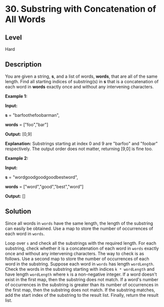 # 30. Substring with Concatenation of All Words
## Level
Hard

## Description
You are given a string, **s**, and a list of words, **words**, that are all of the same length. Find all starting indices of substring(s) in **s** that is a concatenation of each word in **words** exactly once and without any intervening characters.

**Example 1:**

**Input:**

  **s** = "barfoothefoobarman",

  **words** = ["foo","bar"]

**Output:** [0,9]

**Explanation:** Substrings starting at index 0 and 9 are "barfoo" and "foobar" respectively. The output order does not matter, returning [9,0] is fine too.

**Example 2:**

**Input:**

  **s** = "wordgoodgoodgoodbestword",

  **words** = ["word","good","best","word"]

**Output:** []

## Solution
Since all words in `words` have the same length, the length of the substring can easily be obtained. Use a map to store the number of occurrences of each word in `words`.

Loop over `s` and check all the substrings with the required length. For each substring, check whether it is a concatenation of each word in `words` exactly once and without any intervening characters. The way to check is as follows. Use a second map to store the number of occurrences of each word in the substring. Suppose each word in `words` has length `wordLength`. Check the words in the substring starting with indices `k * wordLength` and have length `wordLength` where `k` is a non-negative integer. If a word doesn't exist in the first map, then the substring does not match. If a word's number of occurrences in the substring is greater than its number of occurrences in the first map, then the substring does not match. If the substring matches, add the start index of the substring to the result list. Finally, return the result list.
